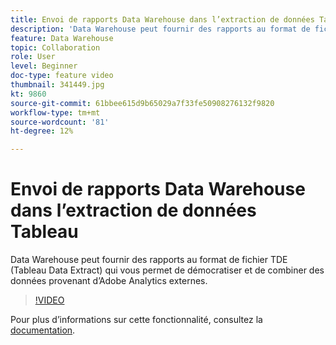 ```yaml
---
title: Envoi de rapports Data Warehouse dans l’extraction de données Tableau
description: 'Data Warehouse peut fournir des rapports au format de fichier TDE (Tableau Data Extract) qui vous permet de démocratiser et de combiner des données provenant d’Adobe Analytics externes. '
feature: Data Warehouse
topic: Collaboration
role: User
level: Beginner
doc-type: feature video
thumbnail: 341449.jpg
kt: 9860
source-git-commit: 61bbee615d9b65029a7f33fe50908276132f9820
workflow-type: tm+mt
source-wordcount: '81'
ht-degree: 12%

---
```


# Envoi de rapports Data Warehouse dans l’extraction de données Tableau

Data Warehouse peut fournir des rapports au format de fichier TDE (Tableau Data Extract) qui vous permet de démocratiser et de combiner des données provenant d’Adobe Analytics externes.

>[!VIDEO](https://video.tv.adobe.com/v/341449/?quality=12&learn=on)

Pour plus dʼinformations sur cette fonctionnalité, consultez la [documentation](https://experienceleague.adobe.com/docs/analytics/export/data-warehouse/t-tableau.html?lang=en).